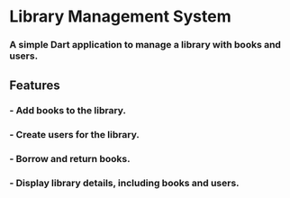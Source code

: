 # Library Management System

### A simple Dart application to manage a library with books and users.

## Features

### - Add books to the library.
### - Create users for the library.
### - Borrow and return books.
### - Display library details, including books and users.
